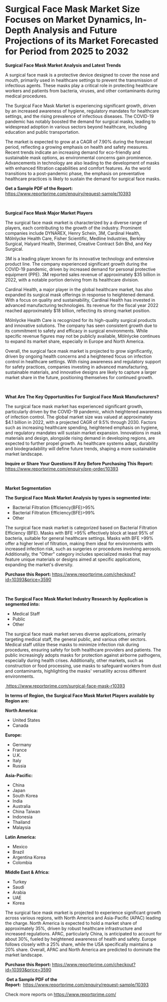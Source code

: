 <p><h1>Surgical Face Mask Market Size Focuses on Market Dynamics, In-Depth Analysis and Future Projections of its Market Forecasted for Period from 2025 to 2032</h1></p><p><strong>Surgical Face Mask Market Analysis and Latest Trends</strong></p>
<p><p>A surgical face mask is a protective device designed to cover the nose and mouth, primarily used in healthcare settings to prevent the transmission of infectious agents. These masks play a critical role in protecting healthcare workers and patients from bacteria, viruses, and other contaminants during medical procedures.</p><p>The Surgical Face Mask Market is experiencing significant growth, driven by an increased awareness of hygiene, regulatory mandates for healthcare settings, and the rising prevalence of infectious diseases. The COVID-19 pandemic has notably boosted the demand for surgical masks, leading to widespread adoption in various sectors beyond healthcare, including education and public transportation.</p><p>The market is expected to grow at a CAGR of 7.90% during the forecast period, reflecting a growing emphasis on health and safety measures. Recent trends indicate an increasing demand for eco-friendly and sustainable mask options, as environmental concerns gain prominence. Advancements in technology are also leading to the development of masks with enhanced filtration capabilities and comfort features. As the world transitions to a post-pandemic phase, the emphasis on preventative healthcare practices is likely to sustain the demand for surgical face masks.</p></p>
<p><strong>Get a Sample PDF of the Report:&nbsp;</strong> <a href="https://www.reportprime.com/enquiry/request-sample/10393?utm_campaign=2007&utm_medium=2&utm_source=Github&utm_content=ia&utm_term=20032025&utm_id=surgical-face-mask">https://www.reportprime.com/enquiry/request-sample/10393</a></p>
<p>&nbsp;</p>
<p><strong>Surgical Face Mask Major Market Players</strong></p>
<p><p>The surgical face mask market is characterized by a diverse range of players, each contributing to the growth of the industry. Prominent companies include DYNAREX, Henry Schein, 3M, Cardinal Health, Mölnlycke Health Care, Fisher Scientific, Medline Industries, Berkley Surgical, Halyard Health, Sterimed, Creative Contract Sdn Bhd, and Key Surgical.</p><p>3M is a leading player known for its innovative technology and extensive product line. The company experienced significant growth during the COVID-19 pandemic, driven by increased demand for personal protective equipment (PPE). 3M reported sales revenue of approximately $35 billion in 2022, with a notable portion deriving from its healthcare division.</p><p>Cardinal Health, a major player in the global healthcare market, has also expanded its surgical mask offerings in response to heightened demand. With a focus on quality and sustainability, Cardinal Health has invested in advanced manufacturing technologies. Its revenue for the fiscal year 2022 reached approximately $18 billion, reflecting its strong market position.</p><p>Mölnlycke Health Care is recognized for its high-quality surgical products and innovative solutions. The company has seen consistent growth due to its commitment to safety and efficacy in surgical environments. While specific revenue figures may not be publicly available, Mölnlycke continues to expand its market share, especially in Europe and North America.</p><p>Overall, the surgical face mask market is projected to grow significantly, driven by ongoing health concerns and a heightened focus on infection control in healthcare settings. With rising awareness and regulatory support for safety practices, companies investing in advanced manufacturing, sustainable materials, and innovative designs are likely to capture a larger market share in the future, positioning themselves for continued growth.</p></p>
<p>&nbsp;</p>
<p><strong>What Are The Key Opportunities For Surgical Face Mask Manufacturers?</strong></p>
<p><p>The surgical face mask market has experienced significant growth, particularly driven by the COVID-19 pandemic, which heightened awareness of infection control. The global market size was valued at approximately $4.1 billion in 2022, with a projected CAGR of 9.5% through 2030. Factors such as increasing healthcare spending, heightened emphasis on hygiene, and regulatory mandates will sustain market expansion. Innovations in mask materials and design, alongside rising demand in developing regions, are expected to further propel growth. As healthcare systems adapt, durability and biodegradability will define future trends, shaping a more sustainable market landscape.</p></p>
<p><strong>Inquire or Share Your Questions If Any Before Purchasing This Report:</strong> <a href="https://www.reportprime.com/enquiry/pre-order/10393?utm_campaign=2007&utm_medium=2&utm_source=Github&utm_content=ia&utm_term=20032025&utm_id=surgical-face-mask">https://www.reportprime.com/enquiry/pre-order/10393</a></p>
<p>&nbsp;</p>
<p><strong>Market Segmentation</strong></p>
<p><strong>The Surgical Face Mask Market Analysis by types is segmented into:</strong></p>
<p><ul><li>Bacterial Filtration Efficiency(BFE)>95%</li><li>Bacterial Filtration Efficiency(BFE)>99%</li><li>Other</li></ul></p>
<p><p>The surgical face mask market is categorized based on Bacterial Filtration Efficiency (BFE). Masks with BFE >95% effectively block at least 95% of bacteria, suitable for general healthcare settings. Masks with BFE >99% offer a higher level of filtration, making them ideal for environments with increased infection risk, such as surgeries or procedures involving aerosols. Additionally, the "Other" category includes specialized masks that may feature unique materials or designs aimed at specific applications, expanding the market's diversity.</p></p>
<p><strong>Purchase this Report:&nbsp;</strong><a href="https://www.reportprime.com/checkout?id=10393&price=3590&utm_campaign=2007&utm_medium=2&utm_source=Github&utm_content=ia&utm_term=20032025&utm_id=surgical-face-mask">https://www.reportprime.com/checkout?id=10393&price=3590</a></p>
<p>&nbsp;</p>
<p><strong>The Surgical Face Mask Market Industry Research by Application is segmented into:</strong></p>
<p><ul><li>Medical Staff</li><li>Public</li><li>Other</li></ul></p>
<p><p>The surgical face mask market serves diverse applications, primarily targeting medical staff, the general public, and various other sectors. Medical staff utilize these masks to minimize infection risk during procedures, ensuring safety for both healthcare providers and patients. The public increasingly adopts masks for protection against airborne pathogens, especially during health crises. Additionally, other markets, such as construction or food processing, use masks to safeguard workers from dust and contaminants, highlighting the masks' versatility across different environments.</p></p>
<p><a href="https://www.reportprime.com/surgical-face-mask-r10393?utm_campaign=2007&utm_medium=2&utm_source=Github&utm_content=ia&utm_term=20032025&utm_id=surgical-face-mask">&nbsp;https://www.reportprime.com/surgical-face-mask-r10393</a></p>
<p><strong>In terms of Region, the Surgical Face Mask Market Players available by Region are:</strong></p>
<p>
    <p> <strong> North America: </strong>
        <ul>
            <li>United States</li>
            <li>Canada</li>
        </ul>
        </p> 
    <p> <strong> Europe: </strong>
        <ul>
            <li>Germany</li>
            <li>France</li>
            <li>U.K.</li>
            <li>Italy</li>
            <li>Russia</li>
        </ul>
        </p> 
    <p> <strong> Asia-Pacific: </strong>
        <ul>
            <li>China</li>
            <li>Japan</li>
            <li>South Korea</li>
            <li>India</li>
            <li>Australia</li>
            <li>China Taiwan</li>
            <li>Indonesia</li>
            <li>Thailand</li>
            <li>Malaysia</li>
        </ul>
        </p> 
    <p> <strong> Latin America: </strong>
        <ul>
            <li>Mexico</li>
            <li>Brazil</li>
            <li>Argentina Korea</li>
            <li>Colombia</li>
        </ul>
        </p> 
    <p> <strong> Middle East & Africa: </strong>
        <ul>
            <li>Turkey</li>
            <li>Saudi</li>
            <li>Arabia</li>
            <li>UAE</li>
            <li>Korea</li>
        </ul>
    </p>
    </p>
<p><p>The surgical face mask market is projected to experience significant growth across various regions, with North America and Asia-Pacific (APAC) leading the charge. North America is expected to hold a market share of approximately 35%, driven by robust healthcare infrastructure and increased regulations. APAC, particularly China, is anticipated to account for about 30%, fueled by heightened awareness of health and safety. Europe follows closely with a 25% share, while the USA specifically maintains a 20% share. Overall, APAC and North America are predicted to dominate the market landscape.</p></p>
<p><strong>Purchase this Report: </strong><a href="https://www.reportprime.com/checkout?id=10393&price=3590&utm_campaign=2007&utm_medium=2&utm_source=Github&utm_content=ia&utm_term=20032025&utm_id=surgical-face-mask">https://www.reportprime.com/checkout?id=10393&price=3590</a></p>
<p>&nbsp;<strong>Get a Sample PDF of the Report:&nbsp;&nbsp;</strong><a href="https://www.reportprime.com/enquiry/request-sample/10393?utm_campaign=2007&utm_medium=2&utm_source=Github&utm_content=ia&utm_term=20032025&utm_id=surgical-face-mask">https://www.reportprime.com/enquiry/request-sample/10393</a></p>
<p><strong></strong></p>
<p>Check more reports on <a href="https://www.reportprime.com/?utm_campaign=2007&utm_medium=2&utm_source=Github&utm_content=ia&utm_term=20032025&utm_id=surgical-face-mask">https://www.reportprime.com/</a></p>